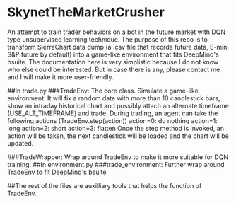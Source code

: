 # SkynetTheMarketCrusher
An attempt to train trader behaviors on a bot in the future market with DQN type unsupervised learning technique. The purpose of this repo is to transform SierraChart data dump (a .csv file that records future data, E-mini S&P future by default) into a game-like environment that fits DeepMind's bsuite. The documentation here is very simplistic because I do not know who else could be interested. But in case there is any, please contact me and I will make it more user-friendly.

##In trade.py
###TradeEnv: The core class. Simulate a game-like environment. It will fix a random date with more than 10 candlestick bars, show an intraday historical chart and possibly attach an alternate timeframe (USE_ALT_TIMEFRAME) and trade. 
During trading, an agent can take the following actions (TradeEnv.step(action))
action=0: do nothing
action=1: long
action=2: short
action=3: flatten
Once the step method is invoked, an action will be taken, the next candlestick will be loaded and the chart will be updated.

###TradeWrapper: Wrap around TradeEnv to make it more suitable for DQN training.
##In environment.py
###trade_environment: Further wrap around TradeEnv to fit DeepMind's bsuite

##The rest of the files are auxilliary tools that helps the function of TradeEnv.
